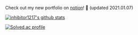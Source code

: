 Check out my new portfolio on [notion](https://www.notion.so/Dongwook-Hwang-0b437e6486e342b3ad4c46d05828697a)! :rocket: (updated 2021.01.07)

[![inhibitor1217's github stats](https://github-readme-stats.vercel.app/api?username=inhibitor1217)](https://github.com/anuraghazra/github-readme-stats)

[![Solved.ac profile](http://mazassumnida.wtf/api/v2/generate_badge?boj=inhibitor)](https://solved.ac/inhibitor)

<!--
**inhibitor1217/inhibitor1217** is a ✨ _special_ ✨ repository because its `README.md` (this file) appears on your GitHub profile.

Here are some ideas to get you started:

- 🔭 I’m currently working on ...
- 🌱 I’m currently learning ...
- 👯 I’m looking to collaborate on ...
- 🤔 I’m looking for help with ...
- 💬 Ask me about ...
- 📫 How to reach me: ...
- 😄 Pronouns: ...
- ⚡ Fun fact: ...
-->
